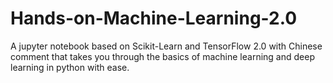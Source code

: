 # Hands-on-Machine-Learning-2.0
A jupyter notebook based on Scikit-Learn and TensorFlow 2.0 with Chinese comment that takes you through the basics of machine learning and deep learning in python with ease.
